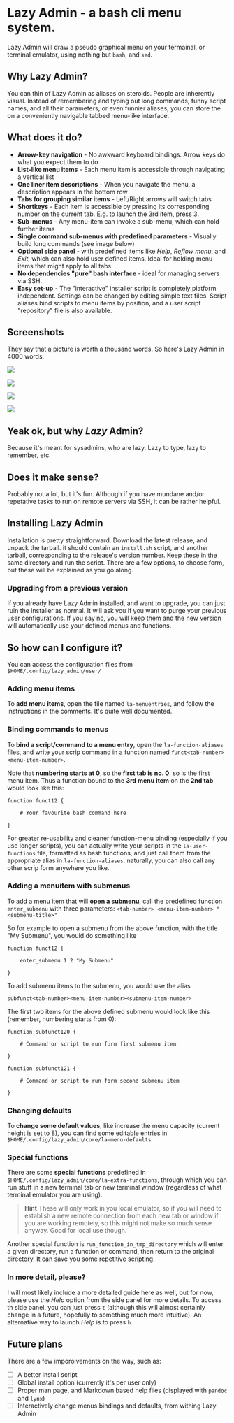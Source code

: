 # Lazy Admin - a bash cli menu system.

Lazy Admin will draw a pseudo graphical menu on your termainal, or terminal emulator, using nothing but `bash`, and `sed`.

## Why Lazy Admin?

You can thin of Lazy Admin as aliases on steroids. People are inherently visual. Instead of remembering  and typing out long commands, funny script names, and all their parameters, or even funnier aliases, you can store the on a conveniently navigable tabbed menu-like interface.

## What does it do?

* **Arrow-key navigation** - No awkward keyboard bindings. Arrow keys do what you expect them to do
* **List-like menu items** - Each menu item is accessible through navigating a vertical list
* **One liner item descriptions** - When you navigate the menu, a description appears in the bottom row
* **Tabs for grouping similar items** - Left/Right arrows will switch tabs
* **Shortkeys** - Each item is accessible by pressing its corresponding number on the current tab. E.g. to launch the 3rd item, press 3.
* **Sub-menus** - Any menu-item can invoke a sub-menu, which can hold further items
* **Single command sub-menus with predefined parameters** - Visually build long commands (see image below)
* **Optional side panel** - with predefined items like *Help*, *Reflow menu*, and *Exit*, which can also hold user defined items. Ideal for holding menu items that might apply to all tabs.
* **No dependencies "pure" bash interface** - ideal for managing servers via SSH.
* **Easy set-up** - The "interactive" installer script is completely platform independent. Settings can be changed by editing simple text files. Script aliases bind scripts to menu items by position, and a user script "repository" file is also available.

## Screenshots

They say that a picture is worth a thousand words. So here's Lazy Admin in 4000 words:

![](/media/lazy-admin-1.png)

![](/media/lazy-admin-2.png)

![](/media/lazy-admin-3.png)

![](/media/lazy-admin-4.png)


## Yeak ok, but why *Lazy* Admin?

Because it's meant for sysadmins, who are lazy. Lazy to type, lazy to remember, etc.

## Does it make sense?

Probably not a lot, but it's fun. Although if you have mundane and/or repetative tasks to run on remote servers via SSH, it can be rather helpful.

## Installing Lazy Admin

Installation is pretty straightforward. Download the latest release, and unpack the tarball. it should contain an `install.sh` script, and another tarball, corresponding to the release's version number. Keep these in the same directory and run the script. There are a few options, to choose form, but these will be explained as you go along.

### Upgrading from a previous version

If you already have Lazy Admin installed, and want to upgrade, you can just ruin the installer as normal. It will ask you if you want to purge your previous user configurations. If you say no, you will keep them and the new version will automatically use your defined menus and functions.

## So how can I configure it?

You can access the configuration files from `$HOME/.config/lazy_admin/user/`

### Adding menu items

To **add menu items**, open the file named `la-menuentries`, and follow the instructions in the comments. It's quite well documented.

### Binding commands to menus

To **bind a script/command to a menu entry**, open the `la-function-aliases` files, and write your scrip command in a function named `funct<tab-number><menu-item-number>`.

Note that **numbering starts at 0**, so the **first tab is no. 0**, so is the first menu item. Thus a function bound to the **3rd menu item** on the **2nd tab** would look like this:

```
function funct12 {

    # Your favourite bash command here

}
```

For greater re-usability and cleaner function-menu binding (especially if you use longer scripts), you can actually write your scripts in the `la-user-functions` file, formatted as bash functions, and just call them from the appropriate alias in `la-function-aliases`. naturally, you can also call any other scrip form anywhere you like.

### Adding a menuitem with submenus

To add a menu item that will **open a submenu**, call the predefined function ` enter_submenu` with three parameters: `<tab-number> <menu-item-number> "<submenu-title>"`

So for example to open a submenu from the above function, with the title "My Submenu", you would do something like

```
function funct12 {

    enter_submenu 1 2 "My Submenu"

}
```

To add submenu items to the submenu, you would use the alias

`subfunct<tab-number><menu-item-number><submenu-item-number>`

The first two items for the above defined submenu would look like this (remember, numbering starts from 0):

```
function subfunct120 {

    # Command or script to run form first submenu item

}

function subfunct121 {

    # Command or script to run form second submenu item

}
```

### Changing defaults

To **change some default values**, like increase the menu capacity (current height is set to 8), you can find some editable entries in `$HOME/.config/lazy_admin/core/la-menu-defaults`

### Special functions

There are some **special functions** predefined in `$HOME/.config/lazy_admin/core/la-extra-functions`, through which you can run stuff in a new terminal tab or new terminal window (regardless of what terminal emulator you are using).

> **Hint** These will only work in you local emulator, so if you will need to establish a new remote connection from each new tab or window if you are working remotely, so this might not make so much sense anyway. Good for local use though.

Another special function is `run_function_in_tmp_directory` which will enter a given directory, run a function or command, then return to the original directory. It can save you some repetitive scripting.

### In more detail, please?

I will most likely include a more detailed guide here as well, but for now, please use the *Help* option from the side panel for more details. To access th side panel, you can just press `t` (although this will almost certainly change in a future, hopefully to something much more intuitive). An alternative way to launch *Help* is to press `h`.

## Future plans

There are a few imporoivements on the way, such as:

* [ ] A better install script
* [ ] Global install option (currently it's per user only)
* [ ] Proper man page, and Markdown based help files (displayed with `pandoc` and `lynx`)
* [ ] Interactively change menus bindings and defaults, from withing Lazy Admin
